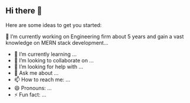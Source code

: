 ## Hi there 👋


Here are some ideas to get you started:

🔭 I’m currently working on Engineering firm about 5 years and gain a vast knowledge on MERN stack development...
- 🌱 I’m currently learning ...
- 👯 I’m looking to collaborate on ...
- 🤔 I’m looking for help with ...
- 💬 Ask me about ...
- 📫 How to reach me: ...
- 😄 Pronouns: ...
- ⚡ Fun fact: ...

